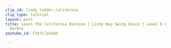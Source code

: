 ```yaml
---
clip_id: lindy_ladder_california
clip_type: tutorial
layout: post
title: Learn the California Routine | Lindy Hop Swing Dance | Level 6 Lesson 3 | Shauna
  Marble
youtube_id: F3X7Lla3daQ

---
```


